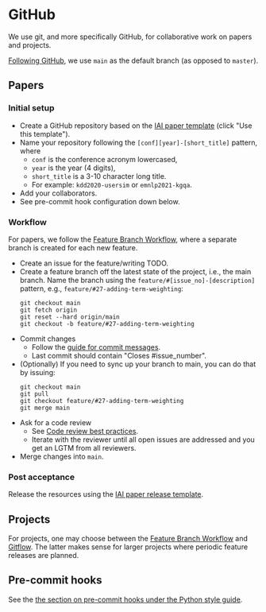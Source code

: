 # GitHub

We use git, and more specifically GitHub, for collaborative work on papers and projects.

[Following GitHub](https://github.com/github/renaming), we use `main` as the default branch (as opposed to `master`).

## Papers

### Initial setup

  * Create a GitHub repository based on the [IAI paper template](https://github.com/iai-group/template-paper) (click "Use this template").
  * Name your repository following the `[conf][year]-[short_title]` pattern, where
    - `conf` is the conference acronym lowercased,
    - `year` is the year (4 digits),
    - `short_title` is a 3-10 character long title.
    - For example: `kdd2020-usersim` or `emnlp2021-kgqa`.
  * Add your collaborators.
  * See pre-commit hook configuration down below.

### Workflow

For papers, we follow the [Feature Branch Workflow](https://www.atlassian.com/git/tutorials/comparing-workflows/feature-branch-workflow), where a separate branch is created for each new feature.

  * Create an issue for the feature/writing TODO.
  * Create a feature branch off the latest state of the project, i.e., the main branch.  Name the branch using the `feature/#[issue_no]-[description]` pattern, e.g., `feature/#27-adding-term-weighting`:
    ```
    git checkout main
    git fetch origin
    git reset --hard origin/main
    git checkout -b feature/#27-adding-term-weighting
    ```
  * Commit changes
    - Follow the [guide for commit messages](Git_commit.md).
    - Last commit should contain "Closes #issue_number".
  * (Optionally) If you need to sync up your branch to main, you can do that by issuing:
    ```
    git checkout main
    git pull
    git checkout feature/#27-adding-term-weighting
    git merge main
    ```
  * Ask for a code review
    - See [Code review best practices](https://google.github.io/eng-practices/review/).
    - Iterate with the reviewer until all open issues are addressed and you get an LGTM from all reviewers.
  * Merge changes into `main`.  

### Post acceptance

Release the resources using the [IAI paper release template](https://github.com/iai-group/template-paper-release).

## Projects

For projects, one may choose between the [Feature Branch Workflow](https://www.atlassian.com/git/tutorials/comparing-workflows/feature-branch-workflow) and [Gitflow](https://www.atlassian.com/git/tutorials/comparing-workflows/gitflow-workflow).  The latter makes sense for larger projects where periodic feature releases are planned.

## Pre-commit hooks

See the [the section on pre-commit hooks under the Python style guide]().
